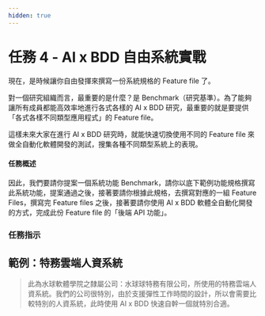 ```yaml
---
hidden: true
---
```


# 任務 4 - AI x BDD 自由系統實戰

現在，是時候讓你自由發揮來撰寫一份系統規格的 Feature file 了。

對一個研究組織而言，最重要的是什麼？是 Benchmark（研究基準）。為了能夠讓所有成員都能高效率地進行各式各樣的 AI x BDD 研究，最重要的就是要提供「各式各樣不同類型應用程式」的 Feature file。

這樣未來大家在進行 AI x BDD 研究時，就能快速切換使用不同的 Feature file 來做全自動化軟體開發的測試，搜集各種不同類型系統上的表現。

#### 任務概述

因此，我們要請你提案一個系統功能 Benchmark，請你以底下範例功能規格撰寫此系統功能，提案通過之後，接著要請你根據此規格，去撰寫對應的一組 Feature Files，撰寫完 Feature files 之後，接著要請你使用 AI x BDD 軟體全自動化開發的方式，完成此份 Feature file 的「後端 API 功能」。

### 任務指示





## 範例：特務雲端人資系統

> 此為水球軟體學院之隸屬公司：水球球特務有限公司，所使用的特務雲端人資系統。我們的公司很特別，由於支援彈性工作時間的設計，所以會需要比較特別的人資系統，此時使用 AI x BDD 快速自幹一個就特別合適。



